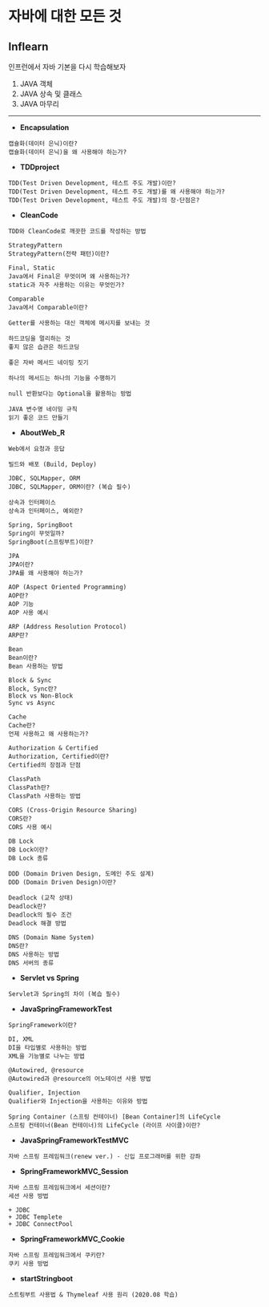 # 자바에 대한 모든 것

## Inflearn

인프런에서 자바 기본을 다시 학습해보자
1. JAVA 객체
1. JAVA 상속 및 클래스
1. JAVA 마무리
---

- <b>Encapsulation</b>
```
캡슐화(데이터 은닉)이란?
캡슐화(데이터 은닉)을 왜 사용해야 하는가?
```

- <b>TDDproject</b>
```
TDD(Test Driven Development, 테스트 주도 개발)이란? 
TDD(Test Driven Development, 테스트 주도 개발)를 왜 사용해야 하는가?
TDD(Test Driven Development, 테스트 주도 개발)의 장·단점은?
```

- <b>CleanCode</b>
```
TDD와 CleanCode로 깨끗한 코드를 작성하는 방법

StrategyPattern
StrategyPattern(전략 패턴)이란?

Final, Static
Java에서 Final은 무엇이며 왜 사용하는가?
static과 자주 사용하는 이유는 무엇인가?

Comparable
Java에서 Comparable이란?

Getter를 사용하는 대신 객체에 메시지를 보내는 것

하드코딩을 멀리하는 것
좋지 않은 습관은 하드코딩

좋은 자바 메서드 네이밍 짓기

하나의 메서드는 하나의 기능을 수행하기

null 반환보다는 Optional을 활용하는 방법

JAVA 변수명 네이밍 규칙
읽기 좋은 코드 만들기
```

- <b>AboutWeb_R</b>
```
Web에서 요청과 응답

빌드와 배포 (Build, Deploy)

JDBC, SQLMapper, ORM
JDBC, SQLMapper, ORM이란? (복습 필수)

상속과 인터페이스
상속과 인터페이스, 예외란?

Spring, SpringBoot
Spring이 무엇일까?
SpringBoot(스프링부트)이란?

JPA
JPA이란?
JPA를 왜 사용해야 하는가?

AOP (Aspect Oriented Programming)
AOP란?
AOP 기능
AOP 사용 예시

ARP (Address Resolution Protocol)
ARP란?

Bean
Bean이란?
Bean 사용하는 방법

Block & Sync
Block, Sync란?
Block vs Non-Block
Sync vs Async

Cache
Cache란?
언제 사용하고 왜 사용하는가?

Authorization & Certified
Authorization, Certified이란?
Certified의 장점과 단점

ClassPath
ClassPath란?
ClassPath 사용하는 방법

CORS (Cross-Origin Resource Sharing)
CORS란?
CORS 사용 예시

DB Lock
DB Lock이란?
DB Lock 종류

DDD (Domain Driven Design, 도메인 주도 설계)
DDD (Domain Driven Design)이란?

Deadlock (교착 상태)
Deadlock란?
Deadlock의 필수 조건
Deadlock 해결 방법

DNS (Domain Name System)
DNS란?
DNS 사용하는 방법
DNS 서버의 종류
```

- <b>Servlet vs Spring</b>
```
Servlet과 Spring의 차이 (복습 필수)
```

- <b>JavaSpringFrameworkTest</b>
```
SpringFramework이란?

DI, XML
DI을 타입별로 사용하는 방법
XML을 기능별로 나누는 방법

@Autowired, @resource
@Autowired과 @resource의 어노테이션 사용 방법

Qualifier, Injection
Qualifier와 Injection을 사용하는 이유와 방법

Spring Container (스프링 컨테이너) [Bean Container]의 LifeCycle
스프링 컨테이너(Bean 컨테이너)의 LifeCycle (라이프 사이클)이란?
```

- <b>JavaSpringFrameworkTestMVC</b>
```
자바 스프링 프레임워크(renew ver.) - 신입 프로그래머를 위한 강좌
```

- <b>SpringFrameworkMVC_Session</b>
```
자바 스프링 프레임워크에서 세션이란?
세션 사용 방법

+ JDBC
+ JDBC Templete
+ JDBC ConnectPool
```

- <b>SpringFrameworkMVC_Cookie</b>
```
자바 스프링 프레임워크에서 쿠키란?
쿠키 사용 방법
```

- <b>startStringboot</b>
```
스트링부트 사용법 & Thymeleaf 사용 원리 (2020.08 학습)
```
